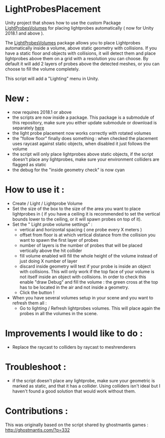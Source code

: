 # LightProbesPlacement

Unity project that shows how to use the custom Package [LightProbesVolumes](https://github.com/laurenth-unity/LightingTools.LightProbesVolumes) for placing lightprobes automatically ( now for Unity 2018.1 and above ).

The [LightProbesVolumes](https://github.com/laurenth-unity/LightingTools.LightProbesVolumes) package allows you to place Lightprobes automatically inside a volume, above static geometry with collisions.
If you have a static floor and objects with collisions, it will detect them and place lightprobes above them on a grid with a resolution you can choose.
By default it will add 2 layers of probes above the detected meshes, or you can choose to fill the volume completely.

This script will add a "Lighting" menu in Unity.

# New :

- now requires 2018.1 or above
- the scripts are now inside a package. This package is a submodule of this repository, make sure you either update submodule or download is separately [here](https://github.com/laurenth-unity/LightingTools.LightProbesVolumes)
- the light probe placement now works correctly with rotated volumes
- the "follow floor" finally does something : when checked the placement uses raycast against static objects, when disabled it just follows the volume
- the script will only place lightprobes above static objects, if the script doesn't place any lightprobes, make sure your environment colliders are flagged as static
- the debug for the "inside geometry check" is now cyan

# How to use it :

- Create / Light / Lightprobe Volume
- Set the size of the box to the size of the area you want to place lightprobes in ( if you have a ceiling it is recommended to set the vertical bounds lower to the ceiling, or it will spawn probes on top of it).
- Set the " Light probe volume settings" : 
  - vertical and horizontal spacing ( one probe every X meters )
  - offset from floor is at which vertical distance from the collision you want to spawn the first layer of probes
  - number of layers is the number of probes that will be placed vertically above the hit collider
  - fill volume enabled will fill the whole height of the volume instead of just doing X number of layer
  - discard inside geometry will test if your probe is inside an object with collisions. This will only work if the top face of your volume is not itself inside an object with collisions. In order to check this enable "draw Debug" and fill the volume : the green cross at the top has to be located in the air and not inside a geometry.
  - Click the button !
- When you have several volumes setup in your scene and you want to refresh them all :
  - Go to lighting / Refresh lightprobes volumes. This will place again the probes in all the volumes in the scene.

# Improvements I would like to do :

- Replace the raycast to colliders by raycast to meshrenderers

# Troubleshoot :

- if the script doesn't place any lightprobe, make sure your geometric is marked as static, and that it has a collider. Using colliders isn't ideal but I haven't found a good solution that would work without them.

# Contributions :

This was originally based on the script shared by ghostmantis games : http://ghostmantis.com/?p=332
